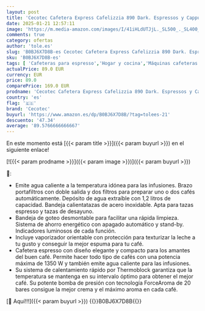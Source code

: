 ```yaml
---
layout: post
title: 'Cecotec Cafetera Express Cafelizzia 890 Dark. Espressos y Cappuccino  1350 W  Sistema Thermoblock  20 Bares  Modo Auto para 1-2 Cafés  Vaporizador Orientable  Capacidad 1 1L'
date: 2025-01-21 12:57:11
image: 'https://m.media-amazon.com/images/I/41iHLdUTJjL._SL500_._SL400_.jpg'
comments: true
category: ofertas
author: 'tole.es'
slug: 'B0BJ6X7D8B-es Cecotec Cafetera Express Cafelizzia 890 Dark. Espressos y...'
sku: 'B0BJ6X7D8B-es'
tags: [ 'Cafeteras para espresso','Hogar y cocina','Máquinas cafeteras','Utensilios para café y té','cafetera','cecotec','🇪🇸', ]
actualPrice: 89.0 EUR
currency: EUR
price: 89.0
comparePrice: 169.0 EUR
prodname: 'Cecotec Cafetera Express Cafelizzia 890 Dark. Espressos y Cappuccino  1350 W  Sistema Thermoblock  20 Bares  Modo Auto para 1-2 Cafés  Vaporizador Orientable  Capacidad 1 1L'
country: 'es'
flag: '🇪🇸'
brand: 'Cecotec'
buyurl: 'https://www.amazon.es/dp/B0BJ6X7D8B/?tag=tolees-21'
descuento: '47.34'
average: '89.5766666666667'
---
```


En este momento está [{{< param title >}}]({{< param buyurl >}}) en el siguiente enlace!

[![{{< param prodname >}}]({{< param image >}})]({{< param buyurl >}})

🔎:

- Emite agua caliente a la temperatura idónea para las infusiones. Brazo portafiltros con doble salida y dos filtros para preparar uno o dos cafés automáticamente. Depósito de agua extraíble con 1,2 litros de capacidad. Bandeja calientatazas de acero inoxidable. Apta para tazas espresso y tazas de desayuno.
- Bandeja de goteo desmontable para facilitar una rápida limpieza. Sistema de ahorro energético con apagado automático y stand-by. Indicadores luminosos de cada función.
- Incluye vaporizador orientable con protección para texturizar la leche a tu gusto y conseguir la mejor espuma para tu café.
- Cafetera espresso con diseño elegante y compacto para los amantes del buen café. Permite hacer todo tipo de cafés con una potencia máxima de 1350 W y también emite agua caliente para las infusiones.
- Su sistema de calentamiento rápido por Thermoblock garantiza que la temperatura se mantenga en su intervalo óptimo para obtener el mejor café. Su potente bomba de presión con tecnología ForceAroma de 20 bares consigue la mejor crema y el máximo aroma en cada café.

[🛒 Aquí!!!]({{< param buyurl >}})
{{<world>}}B0BJ6X7D8B{{</world>}}
